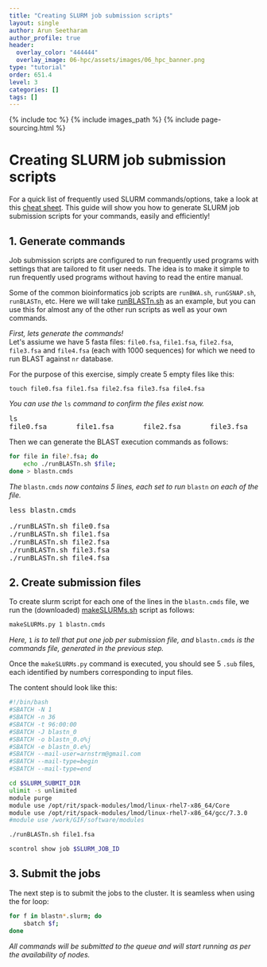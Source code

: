```yaml
---
title: "Creating SLURM job submission scripts"
layout: single
author: Arun Seetharam
author_profile: true
header:
  overlay_color: "444444"
  overlay_image: 06-hpc/assets/images/06_hpc_banner.png
type: "tutorial"
order: 651.4
level: 3
categories: []
tags: []
---
```


{% include toc %}
{% include images_path %}
{% include page-sourcing.html %}


# Creating SLURM job submission scripts

For a quick list of frequently used SLURM commands/options, take a look at this [cheat sheet](https://gif.biotech.iastate.edu/slurm-slurm-job-management-cheat-sheet "SLURM job management cheat sheet"). This guide will show you how to generate SLURM job submission scripts for your commands, easily and efficiently!

## 1. Generate commands

<div class="note" markdown="1">
Job submission scripts are configured to run frequently used programs with settings that are tailored to fit user needs. The idea is to make it simple to run frequently used programs without having to read the entire manual.
</div>

Some of the common bioinformatics job scripts are `runBWA.sh`, `runGSNAP.sh`, `runBLASTn`, etc. Here we will take <a href="https://github.com/ISUgenomics/common_analyses/blob/master/runBLASTn.sh" target="_blank">runBLASTn.sh</a> as an example, but you can use this for almost any of the other run scripts as well as your own commands.

*First, lets generate the commands!* <br>
Let's assiume we have 5 fasta files: `file0.fsa`, `file1.fsa`, `file2.fsa`, `file3.fsa` and `file4.fsa` (each with 1000 sequences) for which we need to run BLAST against `nr` database.

For the purpose of this exercise, simply create 5 empty files like this:
```
touch file0.fsa file1.fsa file2.fsa file3.fsa file4.fsa
```
*You can use the* `ls` *command to confirm the files exist now.*
<pre class="output">
<b class="prompt-3"></b>ls
file0.fsa       file1.fsa       file2.fsa       file3.fsa       file4.fsa
</pre>


Then we can generate the BLAST execution commands as follows:
```bash
for file in file?.fsa; do
    echo ./runBLASTn.sh $file;
done > blastn.cmds
```
*The* `blastn.cmds` *now contains 5 lines, each set to run* `blastn` *on each of the file.*

<pre class="output">
<b class="prompt-3"></b>less blastn.cmds

./runBLASTn.sh file0.fsa
./runBLASTn.sh file1.fsa
./runBLASTn.sh file2.fsa
./runBLASTn.sh file3.fsa
./runBLASTn.sh file4.fsa
</pre>


## 2. Create submission files

To create slurm script for each one of the lines in the `blastn.cmds` file, we run the (downloaded) <a href="https://github.com/ISUgenomics/common_scripts/blob/master/makeSLURMs.py" target="_blank">makeSLURMs.sh</a> script as follows:
```bash
makeSLURMs.py 1 blastn.cmds
```
*Here,* `1` *is to tell that put one job per submission file, and* `blastn.cmds` *is the commands file, generated in the previous step.*

Once the `makeSLURMs.py` command is executed, you should see 5 `.sub` files, each identified by numbers corresponding to input files.

The content should look like this:
```bash
#!/bin/bash
#SBATCH -N 1
#SBATCH -n 36
#SBATCH -t 96:00:00
#SBATCH -J blastn_0
#SBATCH -o blastn_0.o%j
#SBATCH -e blastn_0.e%j
#SBATCH --mail-user=arnstrm@gmail.com
#SBATCH --mail-type=begin
#SBATCH --mail-type=end

cd $SLURM_SUBMIT_DIR
ulimit -s unlimited
module purge
module use /opt/rit/spack-modules/lmod/linux-rhel7-x86_64/Core
module use /opt/rit/spack-modules/lmod/linux-rhel7-x86_64/gcc/7.3.0
#module use /work/GIF/software/modules

./runBLASTn.sh file1.fsa

scontrol show job $SLURM_JOB_ID
```


## 3. Submit the jobs

The next step is to submit the jobs to the cluster. It is seamless when using the for loop:
```bash
for f in blastn*.slurm; do
    sbatch $f;
done
```
*All commands will be submitted to the queue and will start running as per the availability of nodes.*
